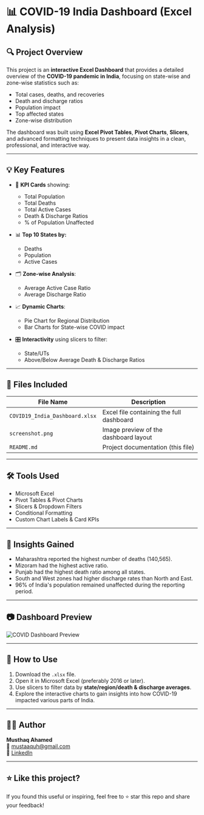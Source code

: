# 📊 COVID-19 India Dashboard (Excel Analysis)

## 🔍 Project Overview

This project is an **interactive Excel Dashboard** that provides a detailed overview of the **COVID-19 pandemic in India**, focusing on state-wise and zone-wise statistics such as:
- Total cases, deaths, and recoveries
- Death and discharge ratios
- Population impact
- Top affected states
- Zone-wise distribution

The dashboard was built using **Excel Pivot Tables**, **Pivot Charts**, **Slicers**, and advanced formatting techniques to present data insights in a clean, professional, and interactive way.

---

## 💡 Key Features

- 📌 **KPI Cards** showing:
  - Total Population
  - Total Deaths
  - Total Active Cases
  - Death & Discharge Ratios
  - % of Population Unaffected

- 📊 **Top 10 States by:**
  - Deaths
  - Population
  - Active Cases

- 🗂 **Zone-wise Analysis**:
  - Average Active Case Ratio
  - Average Discharge Ratio

- 📈 **Dynamic Charts**:
  - Pie Chart for Regional Distribution
  - Bar Charts for State-wise COVID impact

- 🎛️ **Interactivity** using slicers to filter:
  - State/UTs
  - Above/Below Average Death & Discharge Ratios

---

## 📁 Files Included

| File Name                    | Description                              |
|-----------------------------|------------------------------------------|
| `COVID19_India_Dashboard.xlsx` | Excel file containing the full dashboard |
| `screenshot.png`            | Image preview of the dashboard layout     |
| `README.md`                 | Project documentation (this file)        |

---

## 🛠️ Tools Used

- Microsoft Excel
- Pivot Tables & Pivot Charts
- Slicers & Dropdown Filters
- Conditional Formatting
- Custom Chart Labels & Card KPIs

---

## 📌 Insights Gained

- Maharashtra reported the highest number of deaths (140,565).
- Mizoram had the highest active ratio.
- Punjab had the highest death ratio among all states.
- South and West zones had higher discharge rates than North and East.
- 96% of India's population remained unaffected during the reporting period.

---

## 📷 Dashboard Preview

![COVID Dashboard Preview](<img width="1557" height="573" alt="image" src="https://github.com/user-attachments/assets/b33c5169-fbfe-47e0-a8b8-70b62d9951c5" />
)

---

## 🚀 How to Use

1. Download the `.xlsx` file.
2. Open it in Microsoft Excel (preferably 2016 or later).
3. Use slicers to filter data by **state/region/death & discharge averages**.
4. Explore the interactive charts to gain insights into how COVID-19 impacted various parts of India.

---

## 👨‍💻 Author

**Musthaq Ahamed**  
📧 [mustaaquh@gmail.com](mailto:mustaaquh@gmail.com)  
🔗 [LinkedIn](https://www.linkedin.com/in/musthaq11)

---

## ⭐ Like this project?

If you found this useful or inspiring, feel free to ⭐ star this repo and share your feedback!
